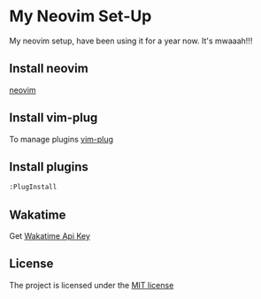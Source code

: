 # My Neovim Set-Up 

My neovim setup, have been using it for a year now. It's mwaaah!!!

## Install neovim

[neovim](https://neovim.io/)

## Install vim-plug

To manage plugins 
[vim-plug](https://github.com/junegunn/vim-plug)

## Install plugins

```bash
:PlugInstall
```

## Wakatime

Get [Wakatime Api Key](https://wakatime.com)


## License

The project is licensed under the [MIT license](LICENSE)
